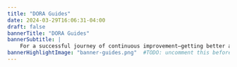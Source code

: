 ```yaml
---
title: "DORA Guides"
date: 2024-03-29T16:06:31-04:00
draft: false
bannerTitle: "DORA Guides"
bannerSubtitle: |
    For a successful journey of continuous improvement—getting better at getting better!—you'll need the right equipment. These guides, written by members of the DORA research project and friends from throughout our <a href="https://dora.community/" target="_blank">community of practice</a>, offer advice from practitioners on how to apply DORA's findings in your own unique context. 
bannerHighlightImage: "banner-guides.png"  #TODO: uncomment this before launch of 2025 redesign
---
```

